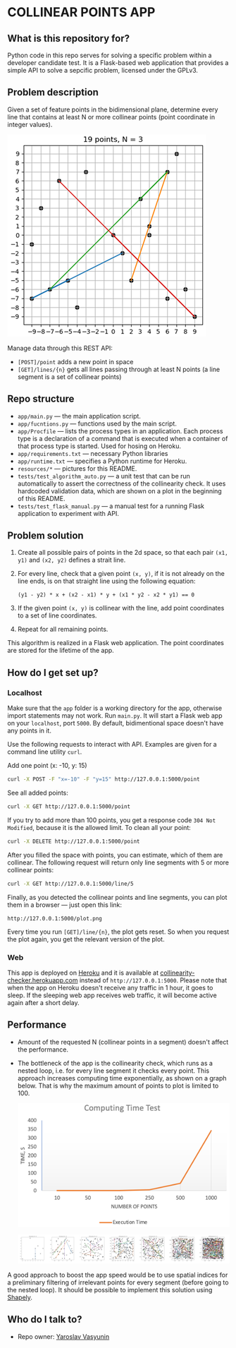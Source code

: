 # COLLINEAR POINTS APP

## What is this repository for?
Python code in this repo serves for solving a specific problem within a developer candidate test. It is a Flask-based web application that provides a simple API to solve a sepcific problem, licensed under the GPLv3.

## Problem description

Given a set of feature points in the bidimensional plane, determine every line that contains at least N or more collinear points (point coordinate in integer values).

![Testing plot](resources/testing_plot.png)

Manage data through this REST API:

* `[POST]/point` adds a new point in space
* `[GET]/lines/{n}` gets all lines passing through at least N points (a line segment is a set of collinear points)

## Repo structure ##

- `app/main.py` — the main application script.
- `app/fucntions.py` — functions used by the main script.
- `app/Procfile` — lists the process types in an application. Each process type is a declaration of a command that is executed when a container of that process type is started. Used for hosing on Heroku.
- `app/requirements.txt` — necessary Python libraries
- `app/runtime.txt` — specifies a Python runtime for Heroku.
- `resources/*` — pictures for this README.
- `tests/test_algorithm_auto.py` — a unit test that can be run automatically to assert the correctness of the collinearity check. It uses hardcoded validation data, which are shown on a plot in the beginning of this README.
- `tests/test_flask_manual.py` — a manual test for a running Flask application to experiment with API.

## Problem solution

1. Create all possible pairs of points in the 2d space, so that each pair `(x1, y1)` and `(x2, y2)` defines a strait line. 

2. For every line, check that a given point `(x, y)`, if it is not already on the line ends, is on that straight line using the following equation:
    ```
    (y1 - y2) * x + (x2 - x1) * y + (x1 * y2 - x2 * y1) == 0
   ```
3. If the given point `(x, y)` is collinear with the line, add point coordinates to a set of line coordinates.
4. Repeat for all remaining points.

This algorithm is realized in a Flask web application. The point coordinates are stored for the lifetime of the app.

## How do I get set up?

### Localhost

Make sure that the `app` folder is a working directory for the app, otherwise import statements may not work. Run `main.py`. It will start a Flask web app on your `localhost`, port `5000`. By default, bidimentional space doesn't have any points in it.

Use the following requests to interact with API. Examples are given for a command line utility `curl`.

Add one point (x: -10, y: 15)

```bash
curl -X POST -F "x=-10" -F "y=15" http://127.0.0.1:5000/point
```

See all added points:

```bash
curl -X GET http://127.0.0.1:5000/point
```

If you try to add more than 100 points, you get a response code `304 Not Modified`, because it is the allowed limit. To clean all your point:

```bash
curl -X DELETE http://127.0.0.1:5000/point
```

After you filled the space with points, you can estimate, which of them are collinear. The following request will return only line segments with 5 or more collinear points:

```bash
curl -X GET http://127.0.0.1:5000/line/5
```

Finally, as you detected the collinear points and line segments, you can plot them in a browser — just open this link:
```
http://127.0.0.1:5000/plot.png
```

Every time you run `[GET]/line/{n}`, the plot gets reset. So when you request the plot again, you get the relevant version of the plot.

### Web

This app is deployed on [Heroku](https://www.heroku.com) and it is available at [collinearity-checker.herokuapp.com](https://collinearity-checker.herokuapp.com/) instead of `http://127.0.0.1:5000`. Please note that when the app on Heroku doesn't receive any traffic in 1 hour, it goes to sleep. If the sleeping web app receives web traffic, it will become active again after a short delay.
 
## Performance

* Amount of the requested N (collinear points in a segment) doesn't affect the performance.
* The bottleneck of the app is the collinearity check, which runs as a nested loop, i.e. for every line segment it checks every point. This approach increases computing time exponentially, as shown on a graph below. That is why the maximum amount of points to plot is limited to 100.

    ![Diagrams](resources/execution_test1.png)

    ![Diagrams](resources/execution_test2.png)

A good approach to boost the app speed would be to use spatial indices for a preliminary filtering of irrelevant points for every segment (before going to the nested loop). It should be possible to implement this solution using [Shapely](https://pypi.org/project/Shapely/).

## Who do I talk to?

* Repo owner: [Yaroslav Vasyunin](https://www.linkedin.com/in/vasyunin/)
